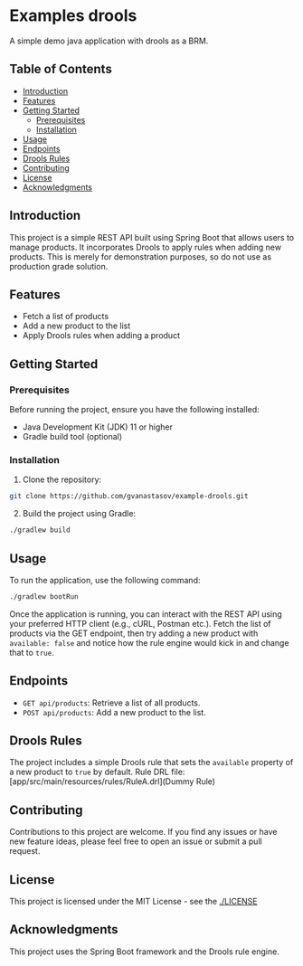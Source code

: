 # Examples drools

A simple demo java application with drools as a BRM.

## Table of Contents

- [Introduction](#introduction)
- [Features](#features)
- [Getting Started](#getting-started)
  - [Prerequisites](#prerequisites)
  - [Installation](#installation)
- [Usage](#usage)
- [Endpoints](#endpoints)
- [Drools Rules](#drools-rules)
- [Contributing](#contributing)
- [License](#license)
- [Acknowledgments](#acknowledgments)

## Introduction

This project is a simple REST API built using Spring Boot that allows users to manage products. It incorporates Drools to apply rules when adding new products. This is merely for demonstration purposes, so do not use as production grade solution.

## Features

- Fetch a list of products
- Add a new product to the list
- Apply Drools rules when adding a product

## Getting Started

### Prerequisites

Before running the project, ensure you have the following installed:

- Java Development Kit (JDK) 11 or higher
- Gradle build tool (optional)

### Installation

1. Clone the repository:

```sh
git clone https://github.com/gvanastasov/example-drools.git
```

2. Build the project using Gradle:

```sh
./gradlew build
```

## Usage
To run the application, use the following command:

```sh
./gradlew bootRun
```

Once the application is running, you can interact with the REST API using your preferred HTTP client (e.g., cURL, Postman etc.). Fetch the list of products via the GET endpoint, then try adding a new product with `available: false` and notice how
the rule engine would kick in and change that to `true`.

## Endpoints

- `GET api/products`: Retrieve a list of all products.
- `POST api/products`: Add a new product to the list.

## Drools Rules

The project includes a simple Drools rule that sets the `available` property of a new product to `true` by default.
Rule DRL file: [app/src/main/resources/rules/RuleA.drl](Dummy Rule)


## Contributing

Contributions to this project are welcome. If you find any issues or have new feature ideas, please feel free to open an issue or submit a pull request.

## License

This project is licensed under the MIT License - see the [./LICENSE](LICENSE)

## Acknowledgments

This project uses the Spring Boot framework and the Drools rule engine.
